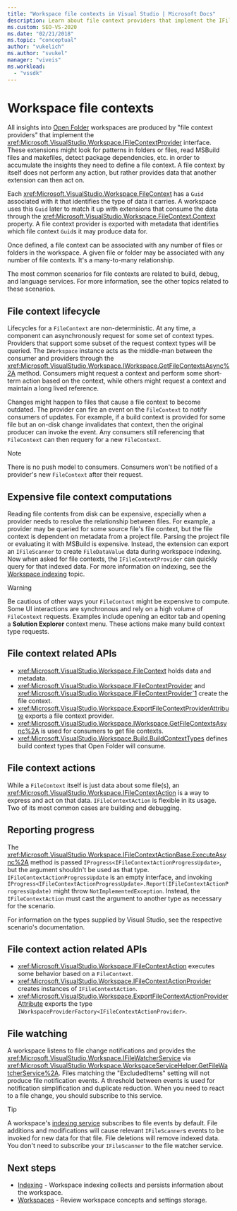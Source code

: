 ```yaml
---
title: "Workspace file contexts in Visual Studio | Microsoft Docs"
description: Learn about file context providers that implement the IFileContextProvider interface to support insights into Open Folder workspaces.
ms.custom: SEO-VS-2020
ms.date: "02/21/2018"
ms.topic: "conceptual"
author: "vukelich"
ms.author: "svukel"
manager: "viveis"
ms.workload:
  - "vssdk"
---
```

# Workspace file contexts

All insights into [Open Folder](../ide/develop-code-in-visual-studio-without-projects-or-solutions.md) workspaces are produced by "file context providers" that implement the <xref:Microsoft.VisualStudio.Workspace.IFileContextProvider> interface. These extensions might look for patterns in folders or files, read MSBuild files and makefiles, detect package dependencies, etc. in order to accumulate the insights they need to define a file context. A file context by itself does not perform any action, but rather provides data that another extension can then act on.

Each <xref:Microsoft.VisualStudio.Workspace.FileContext> has a `Guid` associated with it that identifies the type of data it carries. A workspace uses this `Guid` later to match it up with extensions that consume the data through the <xref:Microsoft.VisualStudio.Workspace.FileContext.Context> property. A file context provider is exported with metadata that identifies which file context `Guid`s it may produce data for.

Once defined, a file context can be associated with any number of files or folders in the workspace. A given file or folder may be associated with any number of file contexts. It's a many-to-many relationship.

The most common scenarios for file contexts are related to build, debug, and language services. For more information, see the other topics related to these scenarios.

## File context lifecycle

Lifecycles for a `FileContext` are non-deterministic. At any time, a component can asynchronously request for some set of context types. Providers that support some subset of the request context types will be queried. The `IWorkspace` instance acts as the middle-man between the consumer and providers through the <xref:Microsoft.VisualStudio.Workspace.IWorkspace.GetFileContextsAsync%2A> method. Consumers might request a context and perform some short-term action based on the context, while others might request a context and maintain a long lived reference.

Changes might happen to files that cause a file context to become outdated. The provider can fire an event on the `FileContext` to notify consumers of updates. For example, if a build context is provided for some file but an on-disk change invalidates that context, then the original producer can invoke the event. Any consumers still referencing that `FileContext` can then requery for a new `FileContext`.

>[!NOTE]
>There is no push model to consumers. Consumers won't be notified of a provider's new `FileContext` after their request.

## Expensive file context computations

Reading file contents from disk can be expensive, especially when a provider needs to resolve the relationship between files. For example, a provider may be queried for some source file's file context, but the file context is dependent on metadata from a project file. Parsing the project file or evaluating it with MSBuild is expensive. Instead, the extension can export an `IFileScanner` to create `FileDataValue` data during workspace indexing. Now when asked for file contexts, the `IFileContextProvider` can quickly query for that indexed data. For more information on indexing, see the [Workspace indexing](workspace-indexing.md) topic.

>[!WARNING]
>Be cautious of other ways your `FileContext` might be expensive to compute. Some UI interactions are synchronous and rely on a high volume of `FileContext` requests. Examples include opening an editor tab and opening a **Solution Explorer** context menu. These actions make many build context type requests.

## File context related APIs

- <xref:Microsoft.VisualStudio.Workspace.FileContext> holds data and metadata.
- <xref:Microsoft.VisualStudio.Workspace.IFileContextProvider> and <xref:Microsoft.VisualStudio.Workspace.IFileContextProvider`1> create the file context.
- <xref:Microsoft.VisualStudio.Workspace.ExportFileContextProviderAttribute> exports a file context provider.
- <xref:Microsoft.VisualStudio.Workspace.IWorkspace.GetFileContextsAsync%2A> is used for consumers to get file contexts.
- <xref:Microsoft.VisualStudio.Workspace.Build.BuildContextTypes> defines build context types that Open Folder will consume.

## File context actions

While a `FileContext` itself is just data about some file(s), an <xref:Microsoft.VisualStudio.Workspace.IFileContextAction> is a way to express and act on that data. `IFileContextAction` is flexible in its usage. Two of its most common cases are building and debugging.

## Reporting progress

The <xref:Microsoft.VisualStudio.Workspace.IFileContextActionBase.ExecuteAsync%2A> method is passed `IProgress<IFileContextActionProgressUpdate>`, but the argument shouldn't be used as that type. `IFileContextActionProgressUpdate` is an empty interface, and invoking `IProgress<IFileContextActionProgressUpdate>.Report(IFileContextActionProgressUpdate)` might throw `NotImplementedException`. Instead, the `IFileContextAction` must cast the argument to another type as necessary for the scenario.

For information on the types supplied by Visual Studio, see the respective scenario's documentation.

## File context action related APIs

- <xref:Microsoft.VisualStudio.Workspace.IFileContextAction> executes some behavior based on a `FileContext`.
- <xref:Microsoft.VisualStudio.Workspace.IFileContextActionProvider> creates instances of `IFileContextAction`.
- <xref:Microsoft.VisualStudio.Workspace.ExportFileContextActionProviderAttribute> exports the type `IWorkspaceProviderFactory<IFileContextActionProvider>`.

## File watching

A workspace listens to file change notifications and provides the <xref:Microsoft.VisualStudio.Workspace.IFileWatcherService> via <xref:Microsoft.VisualStudio.Workspace.WorkspaceServiceHelper.GetFileWatcherService%2A>. Files matching the "ExcludedItems" setting will not produce file notification events. A threshold between events is used for notification simplification and duplicate reduction. When you need to react to a file change, you should subscribe to this service.

>[!TIP]
>A workspace's [indexing service](workspace-indexing.md) subscribes to file events by default. File additions and modifications will cause relevant `IFileScanner`s events to be invoked for new data for that file. File deletions will remove indexed data. You don't need to subscribe your `IFileScanner` to the file watcher service.

## Next steps

* [Indexing](workspace-indexing.md) - Workspace indexing collects and persists information about the workspace.
* [Workspaces](workspaces.md) - Review workspace concepts and settings storage.
